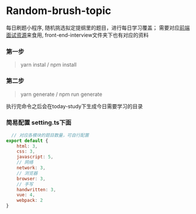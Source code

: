 # Random-brush-topic
每日刷题小程序, 随机挑选拟定提纲里的题目，进行每日学习覆盖；
需要对应[前端面试资源](https://github.com/BigSharkLx/front-end-interview)来食用, front-end-interview文件夹下也有对应的资料

###  第一步
> yarn instal / npm install

###  第二步
> yarn generate / npm run generate

执行完命令之后会在today-study下生成今日需要学习的目录

### 简易配置 setting.ts下面

``` javascript
  // 对应各模块的题目数量，可自行配置
export default {
    html: 3, 
    css: 3,
    javascript: 5,
    // 网络
    network: 3,
    // 浏览器
    browser: 3,
    // 手写
    handwritten: 3,
    vue: 4,
    webpack: 2
}
```

